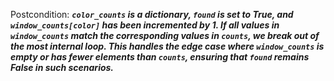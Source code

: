Postcondition: ***`color_counts` is a dictionary, `found` is set to True, and `window_counts[color]` has been incremented by 1. If all values in `window_counts` match the corresponding values in `counts`, we break out of the most internal loop. This handles the edge case where `window_counts` is empty or has fewer elements than `counts`, ensuring that `found` remains False in such scenarios.***